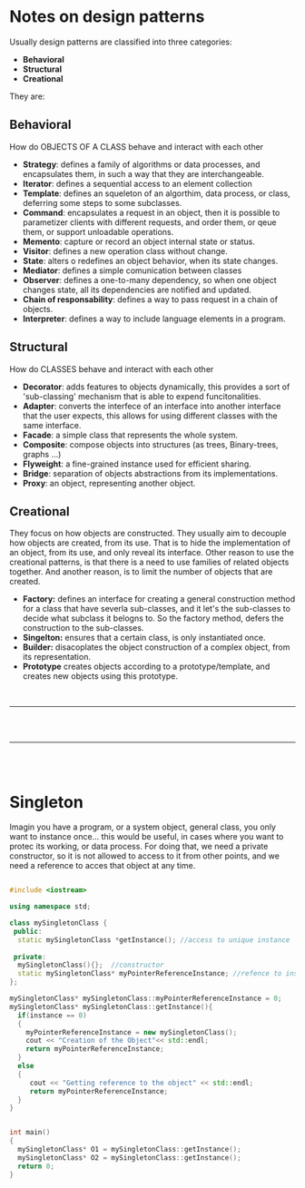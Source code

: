 # Notes on design patterns

Usually design patterns are classified into three categories:

- **Behavioral** 
- **Structural**
- **Creational**


They are:

## Behavioral

How do OBJECTS OF A CLASS behave and interact with each other

- **Strategy**: defines a family of algorithms or data processes, and encapsulates them, in such a way that they are interchangeable.
- **Iterator**: defines a sequential access to an element collection
- **Template**: defines an squeleton of an algorthim, data process, or class, deferring some steps to some subclasses.
- **Command**: encapsulates a request in an object, then it is possible to parametizer clients with different requests, and order them, or qeue them, or support unloadable operations.
- **Memento**: capture or record an object internal state or status.
- **Visitor**: defines a new operation class without change.
- **State**: alters o redefines an object behavior, when its state changes.
- **Mediator**: defines a simple comunication between classes
- **Observer**: defines a one-to-many dependency, so when one object changes state, all its dependencies are notified and updated.
- **Chain of responsability**: defines a way to pass request in a chain of objects.
- **Interpreter**: defines a way to include language elements in a program.

## Structural

How do CLASSES behave and interact with each other

- **Decorator**: adds features to objects dynamically, this provides a sort of 'sub-classing' mechanism that is able to expend funcitonalities.
- **Adapter**: converts the interfece of an interface into another interface that the user expects, this allows for using different classes with the same interface.
- **Facade**: a simple class that represents the whole system.
- **Composite**: compose objects into structures (as trees, Binary-trees, graphs ...)
- **Flyweight**: a fine-grained instance used for efficient sharing.
- **Bridge**: separation of objects abstractions from its implementations.
- **Proxy**: an object, representing another object.

## Creational

They focus on how objects are constructed. They usually aim to decouple how objects are created, from its use. That is to hide the 
implementation of an object, from its use, and only reveal its interface. Other reason to use the creational patterns, is that
there is a need to use families of related objects together. And another reason, is to limit the number of objects that are created.


- **Factory:** defines an interface for creating a general construction method for a class that have severla sub-classes, and it 
let's the sub-classes to decide what subclass it belogns to. So the factory method, defers the construction to the sub-classes.
- **Singelton:** ensures that a certain class, is only instantiated once. 
- **Builder:** disacoplates the object construction of a complex object, from its representation.
- **Prototype** creates objects according to a prototype/template, and creates new objects using this prototype.


<br>
<hr>
<br>
<br>
<hr>
<br>
<br>

# Singleton

Imagin you have a program, or a system object, general class,  you only want to instance once... this would be useful, in cases where you want to protec its working, or data process. For doing that, we need a private constructor, so it is not allowed to access to it from other points, and we need a reference to acces that object at any time. 


```C++

#include <iostream>

using namespace std;

class mySingletonClass {
 public:
  static mySingletonClass *getInstance(); //access to unique instance
 
 private:
  mySingletonClass(){};  //constructor
  static mySingletonClass* myPointerReferenceInstance; //refence to instance
};

mySingletonClass* mySingletonClass::myPointerReferenceInstance = 0;
mySingletonClass* mySingletonClass::getInstance(){
  if(instance == 0)
  {
    myPointerReferenceInstance = new mySingletonClass();
    cout << "Creation of the Object"<< std::endl;
    return myPointerReferenceInstance;
  }
  else
  {
     cout << "Getting reference to the object" << std::endl;
     return myPointerReferenceInstance;
  }
}


int main()
{
  mySingletonClass* O1 = mySingletonClass::getInstance();
  mySingletonClass* O2 = mySingletonClass::getInstance();
  return 0;
}
```


